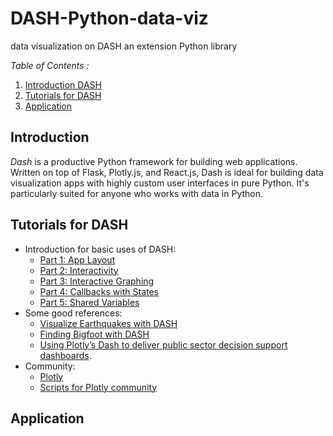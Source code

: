 # DASH-Python-data-viz
data visualization on DASH an extension Python library 

*_Table of Contents_ :*

1. [Introduction DASH](#introduction)
2. [Tutorials for DASH](#tutorials-for-dash)
3. [Application](#application)


## Introduction

_Dash_ is a productive Python framework for building web applications. Written on top of Flask, Plotly.js, and React.js, Dash is ideal for building data visualization apps with highly custom user interfaces in pure Python. It's particularly suited for anyone who works with data in Python.

## Tutorials for DASH
* Introduction for basic uses of DASH:
  * [Part 1: App Layout](https://dash.plot.ly/getting-started)
  * [Part 2: Interactivity](https://dash.plot.ly/getting-started-part-2)
  * [Part 3: Interactive Graphing](https://dash.plot.ly/interactive-graphing)
  * [Part 4: Callbacks with States](https://dash.plot.ly/state)
  * [Part 5: Shared Variables](https://dash.plot.ly/sharing-data-between-callbacks)
* Some good references:
  * [Visualize Earthquakes with DASH](https://www.giacomodebidda.com/visualize-earthquakes-with-plotly-dash/)
  * [Finding Bigfoot with DASH](/datascience/2017/08/09/finding-bigfoot-with-dash-part-1.html)
  * [Using Plotly’s Dash to deliver public sector decision support dashboards](https://medium.com/a-r-g-o/using-plotlys-dash-to-deliver-public-sector-decision-support-dashboards-ac863fa829fb).
* Community: 
  * [Plotly](https://community.plot.ly/c/dash)
  * [Scripts for Plotly community](https://github.com/plotly/dash-recipes)
  
## Application
